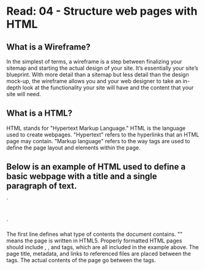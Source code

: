 # Read: 04 - Structure web pages with HTML

## What is a Wireframe?

In the simplest of terms, a wireframe is a step between finalizing your sitemap and starting the actual design of your site. It’s essentially your site’s blueprint. With more detail than a sitemap but less detail than the design mock-up, the wireframe allows you and your web designer to take an in-depth look at the functionality your site will have and the content that your site will need.

## What is a HTML?

HTML stands for "Hypertext Markup Language." HTML is the language used to create webpages. "Hypertext" refers to the hyperlinks that an HTML page may contain. "Markup language" refers to the way tags are used to define the page layout and elements within the page.

## Below is an example of HTML used to define a basic webpage with a title and a single paragraph of text.

`<!DOCTYPE html>
<html>
<head>
<title></title>
</head>
<body>
<h1></h1>
</body>
</html>`

The first line defines what type of contents the document contains. "<!doctype html>" means the page is written in HTML5. Properly formatted HTML pages should include <html>, <head>, and <body> tags, which are all included in the example above. The page title, metadata, and links to referenced files are placed between the <head> tags. The actual contents of the page go between the <body> tags.



